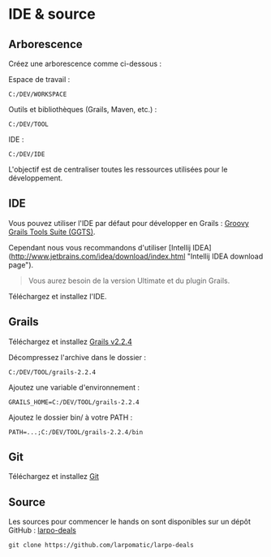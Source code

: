 IDE & source
============

Arborescence
---

Créez une arborescence comme ci-dessous :

Espace de travail :

    C:/DEV/WORKSPACE
Outils et bibliothèques (Grails, Maven, etc.) :

    C:/DEV/TOOL
IDE :

    C:/DEV/IDE

L'objectif est de centraliser toutes les ressources utilisées pour le développement.

IDE
---

Vous pouvez utiliser l'IDE par défaut pour développer en Grails : [Groovy Grails Tools Suite (GGTS)](http://spring.io/tools/ggts/all "GGTS download page").

Cependant nous vous recommandons d'utiliser [Intellij IDEA] (http://www.jetbrains.com/idea/download/index.html "Intellij IDEA download page").
> Vous aurez besoin de la version Ultimate et du plugin Grails.

Téléchargez et installez l'IDE.

Grails
---

Téléchargez et installez [Grails v2.2.4](http://dist.springframework.org.s3.amazonaws.com/release/GRAILS/grails-2.2.4.zip "Grails 2.2.4 download page")

Décompressez l'archive dans le dossier :

    C:/DEV/TOOL/grails-2.2.4

Ajoutez une variable d'environnement :

    GRAILS_HOME=C:/DEV/TOOL/grails-2.2.4

Ajoutez le dossier bin/ à votre PATH :

    PATH=...;C:/DEV/TOOL/grails-2.2.4/bin

Git
---

Téléchargez et installez [Git](http://git-scm.com/ "Git web site")

Source
---

Les sources pour commencer le hands on sont disponibles sur un dépôt GitHub : [larpo-deals](https://github.com/larpomatic/larpo-deals "Dépôt larpo-deals")

    git clone https://github.com/larpomatic/larpo-deals

